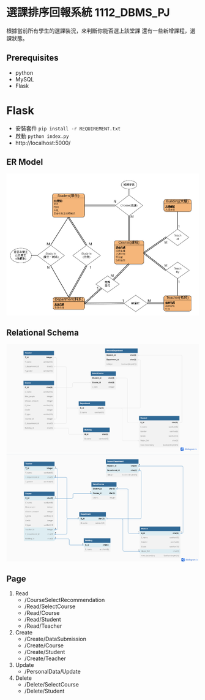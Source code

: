 # 選課排序回報系統 1112_DBMS_PJ

根據當前所有學生的選課裝況，來判斷你能否選上該堂課
還有一些新增課程，選課狀態。

## Prerequisites

- python 
- MySQL
- Flask

# Flask
* 安裝套件 `pip install -r REQUIREMENT.txt`
* 啟動 `python index.py`
* http://localhost:5000/

## ER Model 

![image](./images/ERModel.png)

## Relational Schema

![image](./images/Relation1.png)
![image](./images/Relation2.png)

## Page

1. Read
    - /CourseSelectRecommendation
    - /Read/SelectCourse
    - /Read/Course
    - /Read/Student
    - /Read/Teacher
2. Create
    - /Create/DataSubmission
    - /Create/Course
    - /Create/Student
    - /Create/Teacher
3. Update
    - /PersonalData/Update
4. Delete
    - /Delete/SelectCourse
    - /Delete/Student
